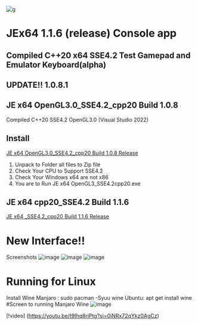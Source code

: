 
![g](https://github.com/HCPP20334/JoyStickTest/assets/76736848/ddfab288-7ecc-4830-a0ce-fe3a30c8a15c)

# JEx64 1.1.6 (release) Console app
Compiled C++20 x64 SSE4.2 
Test Gamepad and Emulator Keyboard(alpha)
----------
## UPDATE!! 1.0.8.1
## JE x64 OpenGL3.0_SSE4.2_cpp20 Build 1.0.8
Compiled C++20 SSE4.2 OpenGL3.0 (Visual Studio 2022)
## Install
[JE x64 OpenGL3.0_SSE4.2_cpp20 Build 1.0.8 Release](https://github.com/HCPP20334/JoyStickTest/releases/tag/JE_x64_OpenGL " JE x64 OpenGL3.0_SSE4.2_cpp20")

1. Unpack to Folder all files to Zip file
2. Check Your CPU to Support SSE4.2
3. Check Your Windows x64 are not x86
4. You are to Run JE x64 OpenGL3_SSE4.2cpp20.exe 
## JE x64 cpp20_SSE4.2 Build 1.1.6
[JE x64 _SSE4.2_cpp20 Build 1.1.6 Release](https://github.com/HCPP20334/JoyStickTest "JE x64 Console App")

# New Interface!!
Screenshots
![image](https://github.com/HCPP20334/JoyStickTest/assets/76736848/18486d95-cbd7-4d4e-89b2-6bf2fb5c20f7)
![image](https://github.com/HCPP20334/JoyStickTest/assets/76736848/8e15c017-cb30-4661-b9c8-86f169e9ee9f)
![image](https://github.com/HCPP20334/JoyStickTest/assets/76736848/fceb5b24-a701-4dda-891a-16c77cad1584)


# Running for Linux
Install Wine
Manjaro : sudo pacman -Syuu wine
Ubuntu: apt get install wine
#Screen to running Manjaro Wine
![image](https://github.com/HCPP20334/JoyStickTest/assets/76736848/f154fb0c-5f5d-42b0-8a82-69551a43b882)

[!video]
(https://youtu.be/t9Ihq8riPtg?si=0iNRx72qYkz0AgCz)
